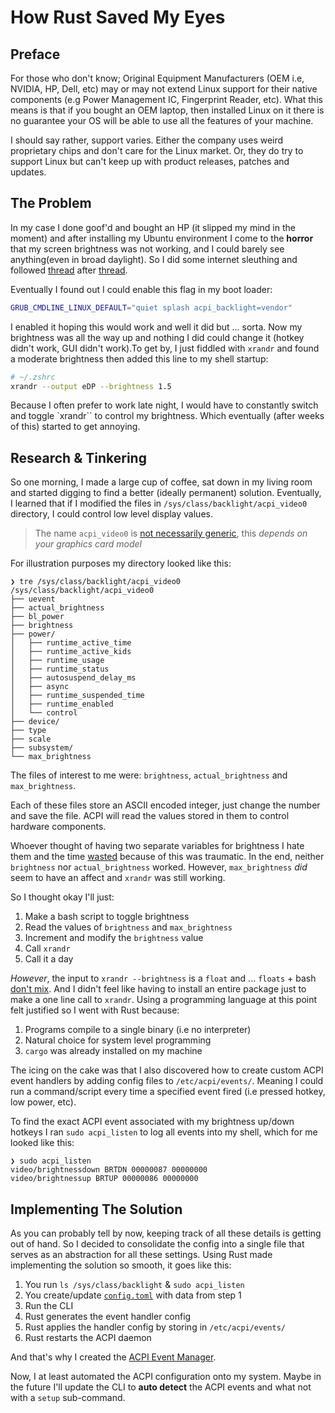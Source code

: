 # How Rust Saved My Eyes

## Preface

For those who don't know; Original Equipment Manufacturers (OEM i.e, NVIDIA, HP, Dell, etc) may or may not extend Linux support for their native components (e.g Power Management IC, Fingerprint Reader, etc). What this means is that if you bought an OEM laptop, then installed Linux on it there is no guarantee your OS will be able to use all the features of your machine.

I should say rather, support varies. Either the company uses weird proprietary chips and don't care for the Linux market. Or, they do try to support Linux but can't keep up with product releases, patches and updates.

## The Problem

In my case I done goof'd and bought an HP (it slipped my mind in the moment) and after installing my Ubuntu environment I come to the **horror** that my screen brightness was not working, and I could barely see anything(even in broad daylight). So I did some internet sleuthing and followed [thread](https://askubuntu.com/questions/1230937/ubuntu-20-04-brightness-adjust-not-working) after [thread](https://askubuntu.com/questions/1406420/cant-change-brightness-on-version-22-04).

Eventually I found out I could enable this flag in my boot loader:

```bash
GRUB_CMDLINE_LINUX_DEFAULT="quiet splash acpi_backlight=vendor"
```

I enabled it hoping this would work and well it did but ... sorta. Now my brightness was all the way up and nothing I did could change it (hotkey didn't work, GUI didn't work).To get by, I just fiddled with `xrandr` and found a moderate brightness then added this line to my shell startup:

```bash
# ~/.zshrc
xrandr --output eDP --brightness 1.5
```

Because I often prefer to work late night, I would have to constantly switch and toggle `xrandr`` to control my brightness. Which eventually (after weeks of this) started to get annoying.

## Research & Tinkering

So one morning, I made a large cup of coffee, sat down in my living room and started digging to find a better (ideally permanent) solution. Eventually, I learned that if I modified the files in `/sys/class/backlight/acpi_video0` directory, I could control low level display values.

> The name `acpi_video0` is [not necessarily generic](https://wiki.archlinux.org/title/backlight), this _depends on your graphics card model_

For illustration purposes my directory looked like this:

```shell
❯ tre /sys/class/backlight/acpi_video0
/sys/class/backlight/acpi_video0
├── uevent
├── actual_brightness
├── bl_power
├── brightness
├── power/
│   ├── runtime_active_time
│   ├── runtime_active_kids
│   ├── runtime_usage
│   ├── runtime_status
│   ├── autosuspend_delay_ms
│   ├── async
│   ├── runtime_suspended_time
│   ├── runtime_enabled
│   └── control
├── device/
├── type
├── scale
├── subsystem/
└── max_brightness
```

The files of interest to me were: `brightness`, `actual_brightness` and `max_brightness`.

Each of these files store an ASCII encoded integer, just change the number and save the file. ACPI will read the values stored in them to control hardware components.

Whoever thought of having two separate variables for brightness I hate them and the time [wasted](https://bbs.archlinux.org/viewtopic.php?id=174991) because of this was traumatic. In the end, neither `brightness` nor `actual_brightness` worked. However, `max_brightness` _did_ seem to have an affect and `xrandr` was still working.

So I thought okay I'll just:

1. Make a bash script to toggle brightness
2. Read the values of `brightness` and `max_brightness`
3. Increment and modify the `brightness` value
4. Call `xrandr`
5. Call it a day

_However_, the input to `xrandr --brightness` is a `float` and ... `floats` + bash [don't mix](https://stackoverflow.com/questions/12722095/how-do-i-use-floating-point-arithmetic-in-bash). And I didn't feel like having to install an entire package just to make a one line call to `xrandr`. Using a programming language at this point felt justified so I went with Rust because:

1. Programs compile to a single binary (i.e no interpreter)
2. Natural choice for system level programming
3. `cargo` was already installed on my machine

The icing on the cake was that I also discovered how to create custom ACPI event handlers by adding config files to `/etc/acpi/events/`. Meaning I could run a command/script every time a specified event fired (i.e pressed hotkey, low power, etc).

To find the exact ACPI event associated with my brightness up/down hotkeys I ran `sudo acpi_listen` to log all events into my shell, which for me looked like this:

```shell
❯ sudo acpi_listen
video/brightnessdown BRTDN 00000087 00000000
video/brightnessup BRTUP 00000086 00000000
```

## Implementing The Solution

As you can probably tell by now, keeping track of all these details is getting out of hand. So I decided to consolidate the config into a single file that serves as an abstraction for all these settings. Using Rust made implementing the solution so smooth, it goes like this:

1. You run `ls /sys/class/backlight` & `sudo acpi_listen`
2. You create/update [`config.toml`](config.toml) with data from step 1
3. Run the CLI
4. Rust generates the event handler config
5. Rust applies the handler config by storing in `/etc/acpi/events/`
6. Rust restarts the ACPI daemon

And that's why I created the [ACPI Event Manager](https://github.com/ezrasingh/acpi-event-manager).

Now, I at least automated the ACPI configuration onto my system. Maybe in the future I'll update the CLI to **auto detect** the ACPI events and what not with a `setup` sub-command.
